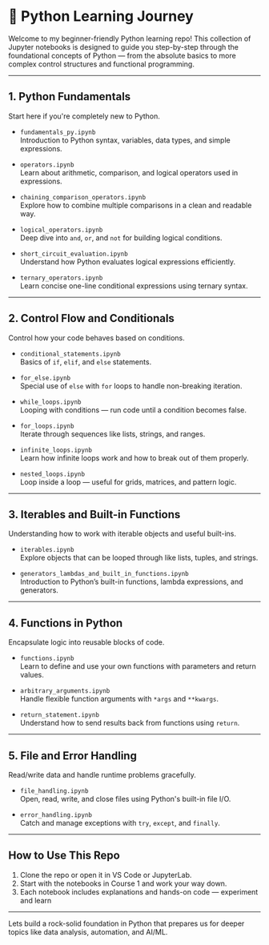 # 🐍 Python Learning Journey

Welcome to my beginner-friendly Python learning repo! This collection of Jupyter notebooks is designed to guide you step-by-step through the foundational concepts of Python — from the absolute basics to more complex control structures and functional programming.

---

##  1. Python Fundamentals

Start here if you're completely new to Python.

- `fundamentals_py.ipynb`  
  Introduction to Python syntax, variables, data types, and simple expressions.

- `operators.ipynb`  
  Learn about arithmetic, comparison, and logical operators used in expressions.

- `chaining_comparison_operators.ipynb`  
  Explore how to combine multiple comparisons in a clean and readable way.

- `logical_operators.ipynb`  
  Deep dive into `and`, `or`, and `not` for building logical conditions.

- `short_circuit_evaluation.ipynb`  
  Understand how Python evaluates logical expressions efficiently.

- `ternary_operators.ipynb`  
  Learn concise one-line conditional expressions using ternary syntax.

---

## 2. Control Flow and Conditionals

Control how your code behaves based on conditions.

- `conditional_statements.ipynb`  
  Basics of `if`, `elif`, and `else` statements.

- `for_else.ipynb`  
  Special use of `else` with `for` loops to handle non-breaking iteration.

- `while_loops.ipynb`  
  Looping with conditions — run code until a condition becomes false.

- `for_loops.ipynb`  
  Iterate through sequences like lists, strings, and ranges.

- `infinite_loops.ipynb`  
  Learn how infinite loops work and how to break out of them properly.

- `nested_loops.ipynb`  
  Loop inside a loop — useful for grids, matrices, and pattern logic.

---

## 3. Iterables and Built-in Functions

Understanding how to work with iterable objects and useful built-ins.

- `iterables.ipynb`  
  Explore objects that can be looped through like lists, tuples, and strings.

- `generators_lambdas_and_built_in_functions.ipynb`  
  Introduction to Python’s built-in functions, lambda expressions, and generators.

---

## 4. Functions in Python

Encapsulate logic into reusable blocks of code.

- `functions.ipynb`  
  Learn to define and use your own functions with parameters and return values.

- `arbitrary_arguments.ipynb`  
  Handle flexible function arguments with `*args` and `**kwargs`.

- `return_statement.ipynb`  
  Understand how to send results back from functions using `return`.

---

##  5. File and Error Handling

Read/write data and handle runtime problems gracefully.

- `file_handling.ipynb`  
  Open, read, write, and close files using Python's built-in file I/O.

- `error_handling.ipynb`  
  Catch and manage exceptions with `try`, `except`, and `finally`.

---

## How to Use This Repo

1. Clone the repo or open it in VS Code or JupyterLab.
2. Start with the notebooks in Course 1 and work your way down.
3. Each notebook includes explanations and hands-on code — experiment and learn

---


Lets build a rock-solid foundation in Python that prepares us for deeper topics like data analysis, automation, and AI/ML.


